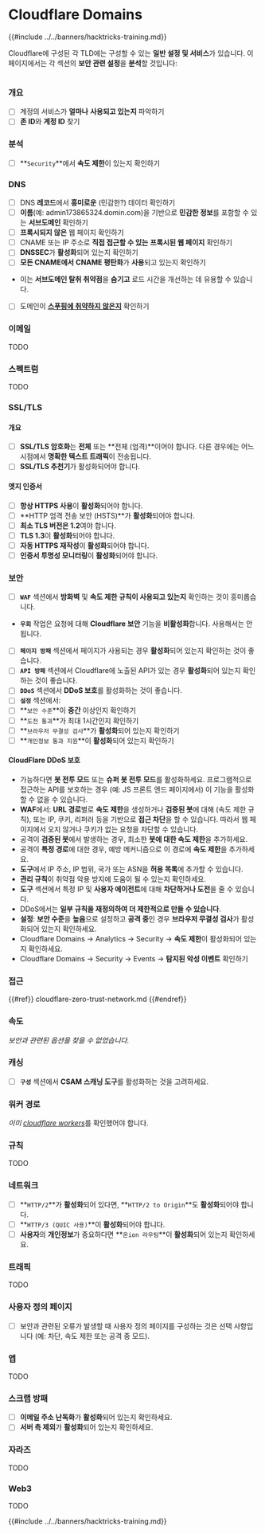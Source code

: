 # Cloudflare Domains

{{#include ../../banners/hacktricks-training.md}}

Cloudflare에 구성된 각 TLD에는 구성할 수 있는 **일반 설정 및 서비스**가 있습니다. 이 페이지에서는 각 섹션의 **보안 관련 설정**을 **분석**할 것입니다:

<figure><img src="../../images/image (101).png" alt=""><figcaption></figcaption></figure>

### 개요

- [ ] 계정의 서비스가 **얼마나** **사용되고 있는지** 파악하기
- [ ] **존 ID**와 **계정 ID** 찾기

### 분석

- [ ] **`Security`**에서 **속도 제한**이 있는지 확인하기

### DNS

- [ ] DNS **레코드**에서 **흥미로운** (민감한?) 데이터 확인하기
- [ ] **이름**(예: admin173865324.domin.com)을 기반으로 **민감한 정보**를 포함할 수 있는 **서브도메인** 확인하기
- [ ] **프록시되지 않은** 웹 페이지 확인하기
- [ ] CNAME 또는 IP 주소로 **직접 접근할 수 있는** **프록시된 웹 페이지** 확인하기
- [ ] **DNSSEC**가 **활성화**되어 있는지 확인하기
- [ ] **모든 CNAME에서** **CNAME 평탄화**가 **사용**되고 있는지 확인하기
- 이는 **서브도메인 탈취 취약점**을 **숨기고** 로드 시간을 개선하는 데 유용할 수 있습니다.
- [ ] 도메인이 [**스푸핑에 취약하지 않은지**](https://book.hacktricks.xyz/network-services-pentesting/pentesting-smtp#mail-spoofing) 확인하기

### **이메일**

TODO

### 스펙트럼

TODO

### SSL/TLS

#### **개요**

- [ ] **SSL/TLS 암호화**는 **전체** 또는 **전체 (엄격)**이어야 합니다. 다른 경우에는 어느 시점에서 **명확한 텍스트 트래픽**이 전송됩니다.
- [ ] **SSL/TLS 추천기**가 활성화되어야 합니다.

#### 엣지 인증서

- [ ] **항상 HTTPS 사용**이 **활성화**되어야 합니다.
- [ ] **HTTP 엄격 전송 보안 (HSTS)**가 **활성화**되어야 합니다.
- [ ] **최소 TLS 버전은 1.2**여야 합니다.
- [ ] **TLS 1.3**이 **활성화**되어야 합니다.
- [ ] **자동 HTTPS 재작성**이 **활성화**되어야 합니다.
- [ ] **인증서 투명성 모니터링**이 **활성화**되어야 합니다.

### **보안**

- [ ] **`WAF`** 섹션에서 **방화벽** 및 **속도 제한 규칙이 사용되고 있는지** 확인하는 것이 흥미롭습니다.
- **`우회`** 작업은 요청에 대해 **Cloudflare 보안** 기능을 **비활성화**합니다. 사용해서는 안 됩니다.
- [ ] **`페이지 방패`** 섹션에서 페이지가 사용되는 경우 **활성화**되어 있는지 확인하는 것이 좋습니다.
- [ ] **`API 방패`** 섹션에서 Cloudflare에 노출된 API가 있는 경우 **활성화**되어 있는지 확인하는 것이 좋습니다.
- [ ] **`DDoS`** 섹션에서 **DDoS 보호**를 활성화하는 것이 좋습니다.
- [ ] **`설정`** 섹션에서:
- [ ] **`보안 수준`**이 **중간** 이상인지 확인하기
- [ ] **`도전 통과`**가 최대 1시간인지 확인하기
- [ ] **`브라우저 무결성 검사`**가 **활성화**되어 있는지 확인하기
- [ ] **`개인정보 통과 지원`**이 **활성화**되어 있는지 확인하기

#### **CloudFlare DDoS 보호**

- 가능하다면 **봇 전투 모드** 또는 **슈퍼 봇 전투 모드**를 활성화하세요. 프로그램적으로 접근하는 API를 보호하는 경우 (예: JS 프론트 엔드 페이지에서) 이 기능을 활성화할 수 없을 수 있습니다.
- **WAF**에서: **URL 경로**별로 **속도 제한**을 생성하거나 **검증된 봇**에 대해 (속도 제한 규칙), 또는 IP, 쿠키, 리퍼러 등을 기반으로 **접근 차단**을 할 수 있습니다. 따라서 웹 페이지에서 오지 않거나 쿠키가 없는 요청을 차단할 수 있습니다.
- 공격이 **검증된 봇**에서 발생하는 경우, 최소한 **봇에 대한 속도 제한**을 추가하세요.
- 공격이 **특정 경로**에 대한 경우, 예방 메커니즘으로 이 경로에 **속도 제한**을 추가하세요.
- **도구**에서 IP 주소, IP 범위, 국가 또는 ASN을 **허용 목록**에 추가할 수 있습니다.
- **관리 규칙**이 취약점 악용 방지에 도움이 될 수 있는지 확인하세요.
- **도구** 섹션에서 특정 IP 및 **사용자 에이전트**에 대해 **차단하거나 도전**을 줄 수 있습니다.
- DDoS에서는 **일부 규칙을 재정의하여 더 제한적으로 만들 수 있습니다**.
- **설정**: **보안 수준**을 **높음**으로 설정하고 **공격 중**인 경우 **브라우저 무결성 검사**가 활성화되어 있는지 확인하세요.
- Cloudflare Domains -> Analytics -> Security -> **속도 제한**이 활성화되어 있는지 확인하세요.
- Cloudflare Domains -> Security -> Events -> **탐지된 악성 이벤트** 확인하기

### 접근

{{#ref}}
cloudflare-zero-trust-network.md
{{#endref}}

### 속도

_보안과 관련된 옵션을 찾을 수 없었습니다._

### 캐싱

- [ ] **`구성`** 섹션에서 **CSAM 스캐닝 도구**를 활성화하는 것을 고려하세요.

### **워커 경로**

_이미_ [_cloudflare workers_](./#workers)를 확인했어야 합니다.

### 규칙

TODO

### 네트워크

- [ ] **`HTTP/2`**가 **활성화**되어 있다면, **`HTTP/2 to Origin`**도 **활성화**되어야 합니다.
- [ ] **`HTTP/3 (QUIC 사용)`**이 **활성화**되어야 합니다.
- [ ] **사용자**의 **개인정보**가 중요하다면 **`온ion 라우팅`**이 **활성화**되어 있는지 확인하세요.

### **트래픽**

TODO

### 사용자 정의 페이지

- [ ] 보안과 관련된 오류가 발생할 때 사용자 정의 페이지를 구성하는 것은 선택 사항입니다 (예: 차단, 속도 제한 또는 공격 중 모드).

### 앱

TODO

### 스크랩 방패

- [ ] **이메일 주소 난독화**가 **활성화**되어 있는지 확인하세요.
- [ ] **서버 측 제외**가 **활성화**되어 있는지 확인하세요.

### **자라즈**

TODO

### **Web3**

TODO

{{#include ../../banners/hacktricks-training.md}}
